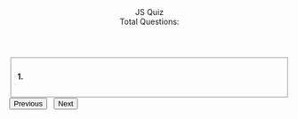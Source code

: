 <!DOCTYPE html>
<html lang="en">
<head>
<meta charset="UTF-8">
<meta http-equiv="X-UA-Compatible" content="IE=edge">
<meta name="viewport" content="width=device-width, initial-scale=1.0">
<title>Javascript Quiz</title>
<link rel="stylesheet" href="1st.css">
<link rel="stylesheet" href="https://cdnjs.cloudflare.com/ajax/libs/font-awesome/4.7.0/css/font-awesome.css">
<link rel="stylesheet" href="https://cdnjs.cloudflare.com/ajax/libs/twitter-bootstrap/4.0.0-alpha.6/css/bootstrap.min.css">
</head>
<body>
<header class="header bg-primary">
<div class="left-title">JS Quiz</div>
<div class="right-title">Total Questions: <span id="tque"></span></div>
<div class="clearfix"></div>
</header>
<div class="content">
<div class="container-fluid">
<div class="row">
<div class="col-sm-12">
<div id="result" class="quiz-body">
<form name="quizForm" onSubmit="">
<fieldset class="form-group">
<h4><span id="qid">1.</span> <span id="question"></span></h4>
<div class="option-block-container" id="question-options">
</div> <!-- End of option block -->
</fieldset>
<button name="previous" id="previous" class="btn btn-success">Previous</button>
&nbsp;
<button name="next" id="next" class="btn btn-success">Next</button>
</form>
</div>
</div> <!-- End of col-sm-12 -->
</div> <!-- End of row -->
</div> <!-- ENd of container fluid -->
</div> <!-- End of content -->
<script src="https://cdnjs.cloudflare.com/ajax/libs/jquery/3.1.1/jquery.min.js"></script>
<script src="https://cdnjs.cloudflare.com/ajax/libs/twitter-bootstrap/4.0.0-alpha.6/js/bootstrap.min.js"></script>
<script src="1st.js"></script>
</body>
</html>
